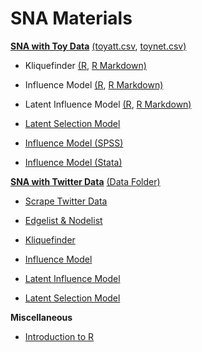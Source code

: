 # SNA Materials


[**SNA with Toy Data**](https://github.com/ShimengDai/SNA_Materials/tree/main/Regular)  [(toyatt.csv](https://github.com/ShimengDai/SNA_Materials/blob/main/Regular/toyatt.csv), [toynet.csv)](https://github.com/ShimengDai/SNA_Materials/blob/main/Regular/toynet.csv)

- Kliquefinder [(R](https://github.com/ShimengDai/SNA_Materials/blob/main/Regular/Kliquefinder.R), [R Markdown)](https://github.com/ShimengDai/SNA_Materials/blob/main/Regular/Kliquefinder.Rmd)

- Influence Model [(R](https://github.com/ShimengDai/SNA_Materials/blob/main/Regular/Influence.R), [R Markdown)](https://github.com/ShimengDai/SNA_Materials/blob/main/Regular/Influence.Rmd)

- Latent Influence Model [(R](https://github.com/ShimengDai/SNA_Materials/blob/main/Regular/latent%20Influence.R), [R Markdown)](https://github.com/ShimengDai/SNA_Materials/blob/main/Regular/Latent%20Influence.Rmd)

- [Latent Selection Model](https://github.com/ShimengDai/SNA_Materials/blob/main/Regular/latent%20factor%20selection%20just%20code.R) 

- [Influence Model (SPSS)](https://github.com/ShimengDai/SNA_Materials/tree/main/SPSS) 

- [Influence Model (Stata)](https://github.com/ShimengDai/SNA_Materials/tree/main/stata) 




[**SNA with Twitter Data**](https://github.com/ShimengDai/SNA_Materials/tree/main/Twitter) [(Data Folder)](https://github.com/ShimengDai/SNA_Materials/tree/main/Twitter/data)

- [Scrape Twitter Data](https://github.com/ShimengDai/SNA_Materials/blob/main/Twitter/Scrape%20Twitter%20Data.Rmd)  

- [Edgelist & Nodelist](https://github.com/ShimengDai/SNA_Materials/blob/main/Twitter/Edgelist_nodelist.Rmd)  

- [Kliquefinder](https://github.com/ShimengDai/SNA_Materials/blob/main/Twitter/Kliqfinr%20Twitter.Rmd)  

- [Influence Model](https://github.com/ShimengDai/SNA_Materials/blob/main/Twitter/The%20Influence%20Model.Rmd) 
  
- [Latent Influence Model](https://github.com/ShimengDai/SNA_Materials/blob/main/Twitter/Latent_Factor_Influence.Rmd) 

- [Latent Selection Model](https://github.com/ShimengDai/SNA_Materials/blob/main/Twitter/latent_selection.Rmd) 


**Miscellaneous**

- [Introduction to R](https://github.com/ShimengDai/SNA_Materials/tree/main/Intro%20to%20R) 
